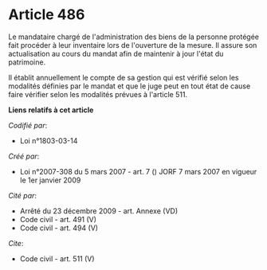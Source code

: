 # Article 486

Le mandataire chargé de l'administration des biens de la personne protégée fait procéder à leur inventaire lors de
l'ouverture de la mesure. Il assure son actualisation au cours du mandat afin de maintenir à jour l'état du patrimoine. 

Il établit annuellement le compte de sa gestion qui est vérifié selon les modalités définies par le mandat et que le juge
peut en tout état de cause faire vérifier selon les modalités prévues à l'article 511.

**Liens relatifs à cet article**

_Codifié par_:

  - Loi n°1803-03-14

_Créé par_:

  - Loi n°2007-308 du 5 mars 2007 - art. 7 () JORF 7 mars 2007 en vigueur le 1er janvier 2009

_Cité par_:

  - Arrêté du 23 décembre 2009 - art. Annexe (VD)
  - Code civil - art. 491 (V)
  - Code civil - art. 494 (V)

_Cite_:

  - Code civil - art. 511 (V)
